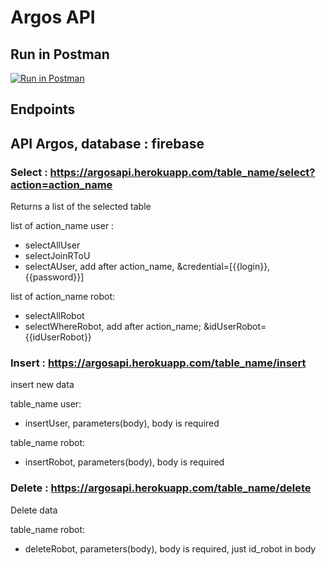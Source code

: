 # Argos API

## Run in Postman

[![Run in Postman](https://run.pstmn.io/button.svg)](https://app.getpostman.com/run-collection/9a839ffb639e339e25a3)

## Endpoints

## API Argos, database : firebase

### Select : https://argosapi.herokuapp.com/table_name/select?action=action_name

Returns a list of the selected table

list of action_name user : 
- selectAllUser
- selectJoinRToU
- selectAUser, add after action_name, &credential=[{{login}}, {{password}}]

list of action_name robot:
- selectAllRobot
- selectWhereRobot, add after action_name; &idUserRobot={{idUserRobot}}

### Insert : https://argosapi.herokuapp.com/table_name/insert

insert new data

table_name user:
- insertUser, parameters(body), body is required

table_name robot:
- insertRobot, parameters(body), body is required

### Delete : https://argosapi.herokuapp.com/table_name/delete

Delete data

table_name robot:
- deleteRobot, parameters(body), body is required, just id_robot in body